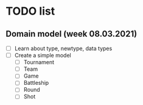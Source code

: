 # TODO list

## Domain model (week 08.03.2021)
- [ ] Learn about type, newtype, data types
- [ ] Create a simple model
  - [ ] Tournament
  - [ ] Team
  - [ ] Game
  - [ ] Battleship
  - [ ] Round
  - [ ] Shot
